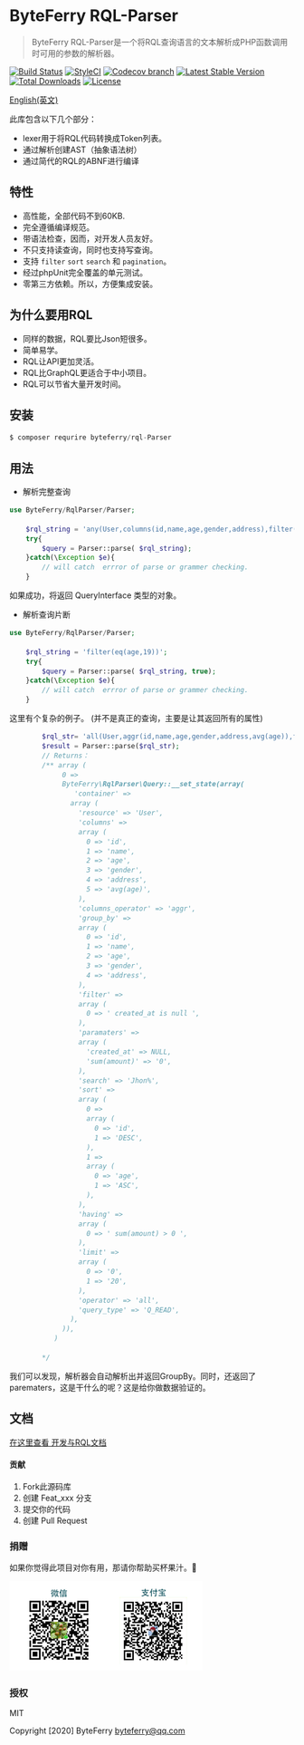 # ByteFerry RQL-Parser 
>ByteFerry RQL-Parser是一个将RQL查询语言的文本解析成PHP函数调用时可用的参数的解析器。

[![Build Status](https://travis-ci.org/byteferry/rql-parser.png?branch=master)](https://travis-ci.org/byteferry/rql-parser)
[![StyleCI](https://github.styleci.io/repos/293536215/shield?branch=master)](https://github.styleci.io/repos/293536215?branch=master)
[![Codecov branch](https://img.shields.io/codecov/c/github/byteferry/rql-parser/develop.svg?style=flat-square&logo=codecov)](https://codecov.io/github/byteferry/rql-parser)
[![Latest Stable Version](https://poser.pugx.org/byteferry/rql-parser/v)](//packagist.org/packages/byteferry/rql-parser)
[![Total Downloads](https://poser.pugx.org/byteferry/rql-parser/downloads)](//packagist.org/packages/byteferry/rql-parser)
[![License](https://poser.pugx.org/byteferry/rql-parser/license)](//packagist.org/packages/byteferry/rql-parser)
 

[English(英文)](README.MD)

此库包含以下几个部分：
- lexer用于将RQL代码转换成Token列表。
- 通过解析创建AST（抽象语法树）
- 通过简代的RQL的ABNF进行编译


## 特性

* 高性能，全部代码不到60KB.
* 完全遵循编译规范。
* 带语法检查，因而，对开发人员友好。 
* 不只支持读查询，同时也支持写查询。
* 支持 `filter` `sort` `search` 和 `pagination`。
* 经过phpUnit完全覆盖的单元测试。
* 零第三方依赖。所以，方便集成安装。 

## 为什么要用RQL 

* 同样的数据，RQL要比Json短很多。
* 简单易学。
* RQL让API更加灵活。
* RQL比GraphQL更适合于中小项目。
* RQL可以节省大量开发时间。

## 安装
```php
$ composer requrire byteferry/rql-Parser
```

## 用法

* 解析完整查询

```php
use ByteFerry/RqlParser/Parser;

    $rql_string = 'any(User,columns(id,name,age,gender,address),filter(eq(age,19)))';
    try{
        $query = Parser::parse( $rql_string);
    }catch(\Exception $e){
        // will catch  errror of parse or grammer checking.
    }

```
  
如果成功，将返回 QueryInterface 类型的对象。

* 解析查询片断


```php
use ByteFerry/RqlParser/Parser;

    $rql_string = 'filter(eq(age,19))';
    try{
        $query = Parser::parse( $rql_string, true);
    }catch(\Exception $e){
        // will catch  errror of parse or grammer checking.
    }

```

这里有个复杂的例子。 (并不是真正的查询，主要是让其返回所有的属性)
```php
        $rql_str= 'all(User,aggr(id,name,age,gender,address,avg(age)),filter(is(created_at, null()), search(Jhon),sort(-id,+age),having(gt(sum(amount),0)),limit(0,20)))'; //,    //,
        $result = Parser::parse($rql_str);
        // Returns：
        /** array (
             0 =>
             ByteFerry\RqlParser\Query::__set_state(array(
                'container' =>
               array (
                 'resource' => 'User',
                 'columns' =>
                 array (
                   0 => 'id',
                   1 => 'name',
                   2 => 'age',
                   3 => 'gender',
                   4 => 'address',
                   5 => 'avg(age)',
                 ),
                 'columns_operator' => 'aggr',
                 'group_by' =>
                 array (
                   0 => 'id',
                   1 => 'name',
                   2 => 'age',
                   3 => 'gender',
                   4 => 'address',
                 ),
                 'filter' =>
                 array (
                   0 => ' created_at is null ',
                 ),
                 'paramaters' =>
                 array (
                   'created_at' => NULL,
                   'sum(amount)' => '0',
                 ),
                 'search' => 'Jhon%',
                 'sort' =>
                 array (
                   0 =>
                   array (
                     0 => 'id',
                     1 => 'DESC',
                   ),
                   1 =>
                   array (
                     0 => 'age',
                     1 => 'ASC',
                   ),
                 ),
                 'having' =>
                 array (
                   0 => ' sum(amount) > 0 ',
                 ),
                 'limit' =>
                 array (
                   0 => '0',
                   1 => '20',
                 ),
                 'operator' => 'all',
                 'query_type' => 'Q_READ',
               ),
             )),
           )

        */

```

我们可以发现，解析器会自动解析出并返回GroupBy。同时，还返回了parematers，这是干什么的呢？这是给你做数据验证的。

## 文档
[在这里查看 开发与RQL文档](/docs/en_us/rql)


#### 贡献

1.  Fork此源码库
2.  创建 Feat_xxx 分支
3.  提交你的代码
4.  创建 Pull Request

### 捐赠 

如果你觉得此项目对你有用，那请你帮助买杯果汁。🍹
   
![donate](https://raw.githubusercontent.com/BardoQi/bmc/master/myqr_ch_sm.png)    
   
### 授权
  
MIT

Copyright [2020] ByteFerry [byteferry@qq.com](ByteFerry@qq.com)




